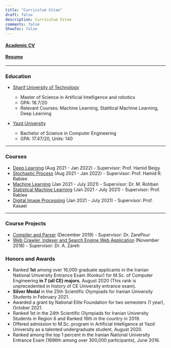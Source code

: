 ```yaml
---
title: "Curriculum Vitae"
draft: false
description: Curriculum Vitae
comments: false
ShowToc: false
---
```


#### [Academic CV](https://pourmand1376.github.io/MyResume/academic/CirrculumVitae.pdf)
#### [Resume](https://pourmand1376.github.io/MyResume/industry/resume.pdf)
---

### Education

* [Sharif University of Technology](https://sharif.edu)

    - Master of Science in Artificial Intelligence and robotics
    - GPA: 18.7/20
    - Relevant Courses: Machine Learning, Statitical Machine Learning, Deep Learning


* [Yazd University](https://yazd.ac.ir)

    - Bachelor of Science in Computer Engineering
    - GPA: 17.47/20, Units: 140

---

### Courses
- [Deep Learning](https://github.com/pourmand1376/DL-Homeworks) (Aug 2021 - Jan 2022) - Supervisor: Prof. Hamid Beigy
- [Stochastic Process](https://github.com/pourmand1376/SP-Homeworks) (Aug 2021 - Jan 2022) - Supervisor: Prof. Hamid R. Rabiee
- [Machine Learning](https://github.com/pourmand1376/ML-projects) (Jan 2021 - July 2021) - Supervisor: Dr. M. Rohban
- [Statistical Machine Learning](https://github.com/pourmand1376/SML-projects) (Jan 2021 - July 2021) - Supervisor: Prof. Rabiee
- [Digital Image Processing](https://github.com/pourmand1376/DIP-projects) (Jan 2021 - July 2021) - Supervisor: Prof. Kasaei

---

### Course Projects
- [Compiler and Parser](https://github.com/pourmand1376/Parser) (December 2019) - Supervisor: Dr. ZarePour
- [Web Crawler, Indexer and Search Engine Web Application](https://github.com/pourmand1376/Crawler) (November 2018) - Supervisor: Dr. A. Zareh

### Honors and Awards
- Ranked **1st** among over 16,000 graduate applicants in the Iranian National University Entrance Exam (Konkur) for M.Sc. of Computer Engineering **in 7 (all CE) majors**, August 2020 (This rank is unprecedented in history of CE University entrance exam). 
- **Silver Medal** in the 25th Scientific Olympiads for Iranian University Students in February 2021. 
- Awarded a grant by National Elite Foundation for two semesters (1 year), October 2021.
- Ranked 1st in the 24th Scientific Olympiads for Iranian University Students in Region 6 and Ranked 16th in the country in 2019. 
- Offered admission to M.Sc. program in Artificial Intelligence at Yazd University as a talented undergraduate student, August 2020.
- Ranked among the top 1 percent in the Iranian National University Entrance Exam (1896th among over 300,000 participants), June 2016. 
